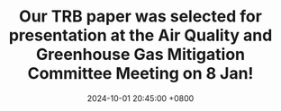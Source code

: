 ---
title: "Our TRB paper was selected for presentation at the Air Quality and Greenhouse Gas Mitigation Committee Meeting on 8 Jan!"
date: 2024-10-01 20:45:00 +0800
---